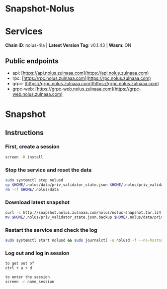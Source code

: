 # Snapshot-Nolus

# Services

**Chain ID**: nolus-rila | **Latest Version Tag**: v0.1.43 | **Wasm**: ON


## Public endpoints

* api: [https://api.nolus.zulnaaa.com](https://api.nolus.zulnaaa.com)
* rpc: [https://rpc.nolus.zulnaaa.com](https://rpc.nolus.zulnaaa.com)
* grpc: [https://grpc.nolus.zulnaaa.com](https://grpc.nolus.zulnaaa.com)
* grpc-web: [https://grpc-web.nolus.zulnaaa.com](https://grpc-web.nolus.zulnaaa.com)

# Snapshot

## Instructions

### First, create a session

```bash
screen -R install
```

### Stop the service and reset the data

```bash
sudo systemctl stop nolusd
cp $HOME/.nolus/data/priv_validator_state.json $HOME/.nolus/priv_validator_state.json.backup
rm -rf $HOME/.nolus/data
```

### Download latest snapshot

```bash
curl -L http://snapshot.nolus.zulnaaa.com/nolus/nolus-snapshot.tar.lz4 | tar -Ilz4 -xf - -C $HOME/.nolus
mv $HOME/.nolus/priv_validator_state.json.backup $HOME/.nolus/data/priv_validator_state.json
```

### Restart the service and check the log

```bash
sudo systemctl start nolusd && sudo journalctl -u nolusd -f --no-hostname -o cat
```
### Log out and log in session

```bash
to get out of
ctrl + a + d

to enter the session
screen -r name_session
```
